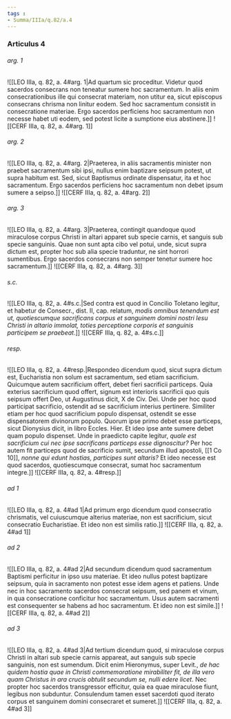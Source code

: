 ```yaml
---
tags : 
- Summa/IIIa/q.82/a.4
---
```


### Articulus 4

###### arg. 1
![[LEO IIIa, q. 82, a. 4#arg. 1|Ad quartum sic proceditur. Videtur quod sacerdos consecrans non teneatur sumere hoc sacramentum. In aliis enim consecrationibus ille qui consecrat materiam, non utitur ea, sicut episcopus consecrans chrisma non linitur eodem. Sed hoc sacramentum consistit in consecratione materiae. Ergo sacerdos perficiens hoc sacramentum non necesse habet uti eodem, sed potest licite a sumptione eius abstinere.]]
![[CERF IIIa, q. 82, a. 4#arg. 1]]

###### arg. 2
![[LEO IIIa, q. 82, a. 4#arg. 2|Praeterea, in aliis sacramentis minister non praebet sacramentum sibi ipsi, nullus enim baptizare seipsum potest, ut supra habitum est. Sed, sicut Baptismus ordinate dispensatur, ita et hoc sacramentum. Ergo sacerdos perficiens hoc sacramentum non debet ipsum sumere a seipso.]]
![[CERF IIIa, q. 82, a. 4#arg. 2]]

###### arg. 3
![[LEO IIIa, q. 82, a. 4#arg. 3|Praeterea, contingit quandoque quod miraculose corpus Christi in altari apparet sub specie carnis, et sanguis sub specie sanguinis. Quae non sunt apta cibo vel potui, unde, sicut supra dictum est, propter hoc sub alia specie traduntur, ne sint horrori sumentibus. Ergo sacerdos consecrans non semper tenetur sumere hoc sacramentum.]]
![[CERF IIIa, q. 82, a. 4#arg. 3]]

###### s.c.
![[LEO IIIa, q. 82, a. 4#s.c.|Sed contra est quod in Concilio Toletano legitur, et habetur de Consecr., dist. II, cap. relatum, *modis omnibus tenendum est ut, quotiescumque sacrificans corpus et sanguinem domini nostri Iesu Christi in altario immolat, toties perceptione corporis et sanguinis participem se praebeat*.]]
![[CERF IIIa, q. 82, a. 4#s.c.]]

###### resp.
![[LEO IIIa, q. 82, a. 4#resp.|Respondeo dicendum quod, sicut supra dictum est, Eucharistia non solum est sacramentum, sed etiam sacrificium. Quicumque autem sacrificium offert, debet fieri sacrificii particeps. Quia exterius sacrificium quod offert, signum est interioris sacrificii quo quis seipsum offert Deo, ut Augustinus dicit, X de Civ. Dei. Unde per hoc quod participat sacrificio, ostendit ad se sacrificium interius pertinere. Similiter etiam per hoc quod sacrificium populo dispensat, ostendit se esse dispensatorem divinorum populo. Quorum ipse primo debet esse particeps, sicut Dionysius dicit, in libro Eccles. Hier. Et ideo ipse ante sumere debet quam populo dispenset. Unde in praedicto capite legitur, *quale est sacrificium cui nec ipse sacrificans particeps esse dignoscitur?* Per hoc autem fit particeps quod de sacrificio sumit, secundum illud apostoli, [[1 Co 10]], *nonne qui edunt hostias, participes sunt altaris?* Et ideo necesse est quod sacerdos, quotiescumque consecrat, sumat hoc sacramentum integre.]]
![[CERF IIIa, q. 82, a. 4#resp.]]

###### ad 1
![[LEO IIIa, q. 82, a. 4#ad 1|Ad primum ergo dicendum quod consecratio chrismatis, vel cuiuscumque alterius materiae, non est sacrificium, sicut consecratio Eucharistiae. Et ideo non est similis ratio.]]
![[CERF IIIa, q. 82, a. 4#ad 1]]

###### ad 2
![[LEO IIIa, q. 82, a. 4#ad 2|Ad secundum dicendum quod sacramentum Baptismi perficitur in ipso usu materiae. Et ideo nullus potest baptizare seipsum, quia in sacramento non potest esse idem agens et patiens. Unde nec in hoc sacramento sacerdos consecrat seipsum, sed panem et vinum, in qua consecratione conficitur hoc sacramentum. Usus autem sacramenti est consequenter se habens ad hoc sacramentum. Et ideo non est simile.]]
![[CERF IIIa, q. 82, a. 4#ad 2]]

###### ad 3
![[LEO IIIa, q. 82, a. 4#ad 3|Ad tertium dicendum quod, si miraculose corpus Christi in altari sub specie carnis appareat, aut sanguis sub specie sanguinis, non est sumendum. Dicit enim Hieronymus, super Levit., *de hac quidem hostia quae in Christi commemoratione mirabiliter fit, de illa vero quam Christus in ara crucis obtulit secundum se, nulli edere licet*. Nec propter hoc sacerdos transgressor efficitur, quia ea quae miraculose fiunt, legibus non subduntur. Consulendum tamen esset sacerdoti quod iterato corpus et sanguinem domini consecraret et sumeret.]]
![[CERF IIIa, q. 82, a. 4#ad 3]]

